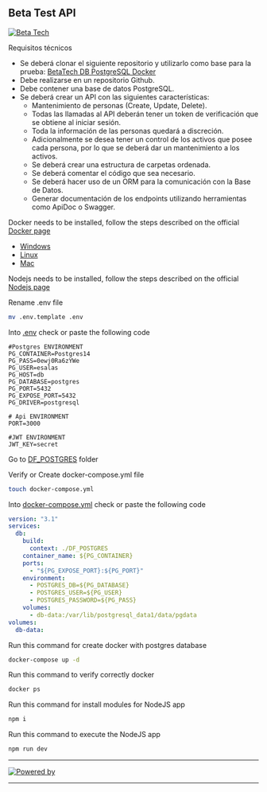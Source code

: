 ## Beta Test API


[![Beta Tech](https://betasolutions.tech/assets/img/LogoBeta.png)](https://github.com/Beta-Tech-Costa-Rica/BetaTest)

Requisitos técnicos
- Se deberá clonar el siguiente repositorio y utilizarlo como base para la prueba: [BetaTech DB PostgreSQL Docker](https://github.com/Beta-Tech-Costa-Rica/BetaTest)
- Debe realizarse en un repositorio Github.
- Debe contener una base de datos PostgreSQL.
- Se deberá crear un API con las siguientes características:
    - Mantenimiento de personas (Create, Update, Delete).
    - Todas las llamadas al API deberán tener un token de verificación que se obtiene al iniciar sesión.
    - Toda la información de las personas quedará a discreción.
    - Adicionalmente se desea tener un control de los activos que posee cada persona, por lo que se deberá dar un mantenimiento a los activos.
    - Se deberá crear una estructura de carpetas ordenada.
    - Se deberá comentar el código que sea necesario.
    - Se deberá hacer uso de un ORM para la comunicación con la Base de Datos.
    - Generar documentación de los endpoints utilizando herramientas como ApiDoc o Swagger.


Docker needs to be installed, follow the steps described on the official [Docker page](https://docs.docker.com/engine/install/)

- [Windows](https://docs.docker.com/desktop/install/windows-install/)
- [Linux](https://docs.docker.com/desktop/install/linux-install/)
- [Mac](https://docs.docker.com/desktop/install/mac-install/)

Nodejs needs to be installed, follow the steps described on the official [Nodejs page](https://nodejs.org/en/download/package-manager/)

Rename .env file

```bash
mv .env.template .env
```

Into [.env](.env) check or paste the following code

```env
#Postgres ENVIRONMENT
PG_CONTAINER=Postgres14
PG_PASS=0ewj0Ra6zYWe
PG_USER=esalas
PG_HOST=db
PG_DATABASE=postgres
PG_PORT=5432
PG_EXPOSE_PORT=5432
PG_DRIVER=postgresql

# Api ENVIRONMENT
PORT=3000

#JWT ENVIRONMENT
JWT_KEY=secret
```

Go to [DF_POSTGRES](DF_POSTGRES) folder

Verify or Create docker-compose.yml file

```bash
touch docker-compose.yml
```

Into [docker-compose.yml](docker-compose.yml) check or paste the following code

```yml
version: "3.1"
services:
  db:
    build:
      context: ./DF_POSTGRES
    container_name: ${PG_CONTAINER}
    ports:
      - "${PG_EXPOSE_PORT}:${PG_PORT}"
    environment:
      - POSTGRES_DB=${PG_DATABASE}
      - POSTGRES_USER=${PG_USER}
      - POSTGRES_PASSWORD=${PG_PASS}
    volumes:
      - db-data:/var/lib/postgresql_data1/data/pgdata
volumes:
  db-data:
```
Run this command for create docker with postgres database

```bash
docker-compose up -d
```

Run this command to verify correctly docker

```bash
docker ps
```
Run this command for install modules for NodeJS app

```bash
npm i 
```

Run this command to execute the NodeJS app

```bash
npm run dev
```
---

[![Powered by](https://img.shields.io/badge/Powered%20by-Bryan%20Campos-red)](https://github.com/Killdemons)

---
